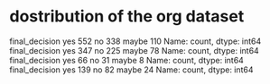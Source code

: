 # dostribution of the org dataset
final_decision
yes      552
no       338
maybe    110
Name: count, dtype: int64
final_decision
yes      347
no       225
maybe     78
Name: count, dtype: int64
final_decision
yes      66
no       31
maybe     8
Name: count, dtype: int64
final_decision
yes      139
no        82
maybe     24
Name: count, dtype: int64